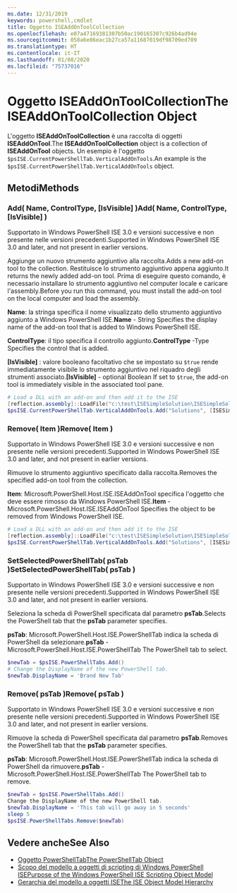 ```yaml
---
ms.date: 12/31/2019
keywords: powershell,cmdlet
title: Oggetto ISEAddOnToolCollection
ms.openlocfilehash: e07a47169381307b50ac190165307c926b4ad94e
ms.sourcegitcommit: 058a6e86eac1b27ca57a11687019df98709ed709
ms.translationtype: HT
ms.contentlocale: it-IT
ms.lasthandoff: 01/08/2020
ms.locfileid: "75737016"
---
```

# <a name="the-iseaddontoolcollection-object"></a><span data-ttu-id="82baa-103">Oggetto ISEAddOnToolCollection</span><span class="sxs-lookup"><span data-stu-id="82baa-103">The ISEAddOnToolCollection Object</span></span>

<span data-ttu-id="82baa-104">L'oggetto **ISEAddOnToolCollection** è una raccolta di oggetti **ISEAddOnTool**.</span><span class="sxs-lookup"><span data-stu-id="82baa-104">The **ISEAddOnToolCollection** object is a collection of **ISEAddOnTool** objects.</span></span> <span data-ttu-id="82baa-105">Un esempio è l'oggetto `$psISE.CurrentPowerShellTab.VerticalAddOnTools`.</span><span class="sxs-lookup"><span data-stu-id="82baa-105">An example is the `$psISE.CurrentPowerShellTab.VerticalAddOnTools` object.</span></span>

## <a name="methods"></a><span data-ttu-id="82baa-106">Metodi</span><span class="sxs-lookup"><span data-stu-id="82baa-106">Methods</span></span>

### <a name="add-name-controltype-isvisible-"></a><span data-ttu-id="82baa-107">Add\( Name, ControlType, \[IsVisible\] \)</span><span class="sxs-lookup"><span data-stu-id="82baa-107">Add\( Name, ControlType, \[IsVisible\] \)</span></span>

<span data-ttu-id="82baa-108">Supportato in Windows PowerShell ISE 3.0 e versioni successive e non presente nelle versioni precedenti.</span><span class="sxs-lookup"><span data-stu-id="82baa-108">Supported in Windows PowerShell ISE 3.0 and later, and not present in earlier versions.</span></span>

<span data-ttu-id="82baa-109">Aggiunge un nuovo strumento aggiuntivo alla raccolta.</span><span class="sxs-lookup"><span data-stu-id="82baa-109">Adds a new add-on tool to the collection.</span></span> <span data-ttu-id="82baa-110">Restituisce lo strumento aggiuntivo appena aggiunto.</span><span class="sxs-lookup"><span data-stu-id="82baa-110">It returns the newly added add-on tool.</span></span> <span data-ttu-id="82baa-111">Prima di eseguire questo comando, è necessario installare lo strumento aggiuntivo nel computer locale e caricare l'assembly.</span><span class="sxs-lookup"><span data-stu-id="82baa-111">Before you run this command, you must install the add-on tool on the local computer and load the assembly.</span></span>

<span data-ttu-id="82baa-112">**Name**: la stringa specifica il nome visualizzato dello strumento aggiuntivo aggiunto a Windows PowerShell ISE.</span><span class="sxs-lookup"><span data-stu-id="82baa-112">**Name** - String Specifies the display name of the add-on tool that is added to Windows PowerShell ISE.</span></span>

<span data-ttu-id="82baa-113">**ControlType**: il tipo specifica il controllo aggiunto.</span><span class="sxs-lookup"><span data-stu-id="82baa-113">**ControlType** -Type Specifies the control that is added.</span></span>

<span data-ttu-id="82baa-114">**\[IsVisible\]** : valore booleano facoltativo che se impostato su `$true` rende immediatamente visibile lo strumento aggiuntivo nel riquadro degli strumenti associato.</span><span class="sxs-lookup"><span data-stu-id="82baa-114">**\[IsVisible\]** - optional Boolean If set to `$true`, the add-on tool is immediately visible in the associated tool pane.</span></span>

```powershell
# Load a DLL with an add-on and then add it to the ISE
[reflection.assembly]::LoadFile("c:\test\ISESimpleSolution\ISESimpleSolution.dll")
$psISE.CurrentPowerShellTab.VerticalAddOnTools.Add("Solutions", [ISESimpleSolution.Solution], $true)
```

### <a name="remove-item-"></a><span data-ttu-id="82baa-115">Remove\( Item \)</span><span class="sxs-lookup"><span data-stu-id="82baa-115">Remove\( Item \)</span></span>

<span data-ttu-id="82baa-116">Supportato in Windows PowerShell ISE 3.0 e versioni successive e non presente nelle versioni precedenti.</span><span class="sxs-lookup"><span data-stu-id="82baa-116">Supported in Windows PowerShell ISE 3.0 and later, and not present in earlier versions.</span></span>

<span data-ttu-id="82baa-117">Rimuove lo strumento aggiuntivo specificato dalla raccolta.</span><span class="sxs-lookup"><span data-stu-id="82baa-117">Removes the specified add-on tool from the collection.</span></span>

<span data-ttu-id="82baa-118">**Item**: Microsoft.PowerShell.Host.ISE.ISEAddOnTool specifica l'oggetto che deve essere rimosso da Windows PowerShell ISE.</span><span class="sxs-lookup"><span data-stu-id="82baa-118">**Item** - Microsoft.PowerShell.Host.ISE.ISEAddOnTool Specifies the object to be removed from Windows PowerShell ISE.</span></span>

```powershell
# Load a DLL with an add-on and then add it to the ISE
[reflection.assembly]::LoadFile("c:\test\ISESimpleSolution\ISESimpleSolution.dll")
$psISE.CurrentPowerShellTab.VerticalAddOnTools.Add("Solutions", [ISESimpleSolution.Solution], $true)
```

### <a name="setselectedpowershelltab-pstab-"></a><span data-ttu-id="82baa-119">SetSelectedPowerShellTab\( psTab \)</span><span class="sxs-lookup"><span data-stu-id="82baa-119">SetSelectedPowerShellTab\( psTab \)</span></span>

<span data-ttu-id="82baa-120">Supportato in Windows PowerShell ISE 3.0 e versioni successive e non presente nelle versioni precedenti.</span><span class="sxs-lookup"><span data-stu-id="82baa-120">Supported in Windows PowerShell ISE 3.0 and later, and not present in earlier versions.</span></span>

<span data-ttu-id="82baa-121">Seleziona la scheda di PowerShell specificata dal parametro **psTab**.</span><span class="sxs-lookup"><span data-stu-id="82baa-121">Selects the PowerShell tab that the **psTab** parameter specifies.</span></span>

<span data-ttu-id="82baa-122">**psTab**: Microsoft.PowerShell.Host.ISE.PowerShellTab indica la scheda di PowerShell da selezionare.</span><span class="sxs-lookup"><span data-stu-id="82baa-122">**psTab** - Microsoft.PowerShell.Host.ISE.PowerShellTab The PowerShell tab to select.</span></span>

```powershell
$newTab = $psISE.PowerShellTabs.Add()
# Change the DisplayName of the new PowerShell tab.
$newTab.DisplayName = 'Brand New Tab'
```

### <a name="remove-pstab-"></a><span data-ttu-id="82baa-123">Remove\( psTab \)</span><span class="sxs-lookup"><span data-stu-id="82baa-123">Remove\( psTab \)</span></span>

<span data-ttu-id="82baa-124">Supportato in Windows PowerShell ISE 3.0 e versioni successive e non presente nelle versioni precedenti.</span><span class="sxs-lookup"><span data-stu-id="82baa-124">Supported in Windows PowerShell ISE 3.0 and later, and not present in earlier versions.</span></span>

<span data-ttu-id="82baa-125">Rimuove la scheda di PowerShell specificata dal parametro **psTab**.</span><span class="sxs-lookup"><span data-stu-id="82baa-125">Removes the PowerShell tab that the **psTab** parameter specifies.</span></span>

<span data-ttu-id="82baa-126">**psTab**: Microsoft.PowerShell.Host.ISE.PowerShellTab indica la scheda di PowerShell da rimuovere.</span><span class="sxs-lookup"><span data-stu-id="82baa-126">**psTab** - Microsoft.PowerShell.Host.ISE.PowerShellTab The PowerShell tab to remove.</span></span>

```powershell
$newTab = $psISE.PowerShellTabs.Add()
Change the DisplayName of the new PowerShell tab.
$newTab.DisplayName = 'This tab will go away in 5 seconds'
sleep 5
$psISE.PowerShellTabs.Remove($newTab)
```

## <a name="see-also"></a><span data-ttu-id="82baa-127">Vedere anche</span><span class="sxs-lookup"><span data-stu-id="82baa-127">See Also</span></span>

- [<span data-ttu-id="82baa-128">Oggetto PowerShellTab</span><span class="sxs-lookup"><span data-stu-id="82baa-128">The PowerShellTab Object</span></span>](The-PowerShellTab-Object.md)
- [<span data-ttu-id="82baa-129">Scopo del modello a oggetti di scripting di Windows PowerShell ISE</span><span class="sxs-lookup"><span data-stu-id="82baa-129">Purpose of the Windows PowerShell ISE Scripting Object Model</span></span>](Purpose-of-the-Windows-PowerShell-ISE-Scripting-Object-Model.md)
- [<span data-ttu-id="82baa-130">Gerarchia del modello a oggetti ISE</span><span class="sxs-lookup"><span data-stu-id="82baa-130">The ISE Object Model Hierarchy</span></span>](The-ISE-Object-Model-Hierarchy.md)
